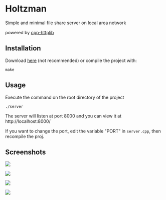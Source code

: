 # Holtzman
Simple and minimal file share server on local area network

powered by [cpp-httplib](https://github.com/yhirose/cpp-httplib)

## Installation

Download [here](https://github.com/Remelens/holtzman/releases/) (not recommended) or compile the project with:

```
make
```

## Usage

Execute the command on the root directory of the project

```
./server
```

The server will listen at port 8000 and you can view it at http://localhost:8000/

If you want to change the port, edit the variable "PORT" in `server.cpp`, then recompile the proj.

## Screenshots

![](https://i.postimg.cc/gcXXTBW0/20241005-214719.png)

![](https://i.postimg.cc/3x7kW8Dy/20241005-214747.png)

![](https://i.postimg.cc/J4jy1DtV/20241005-214936.png)

![](https://i.postimg.cc/mgwtHvQm/20241005-214954.png)
